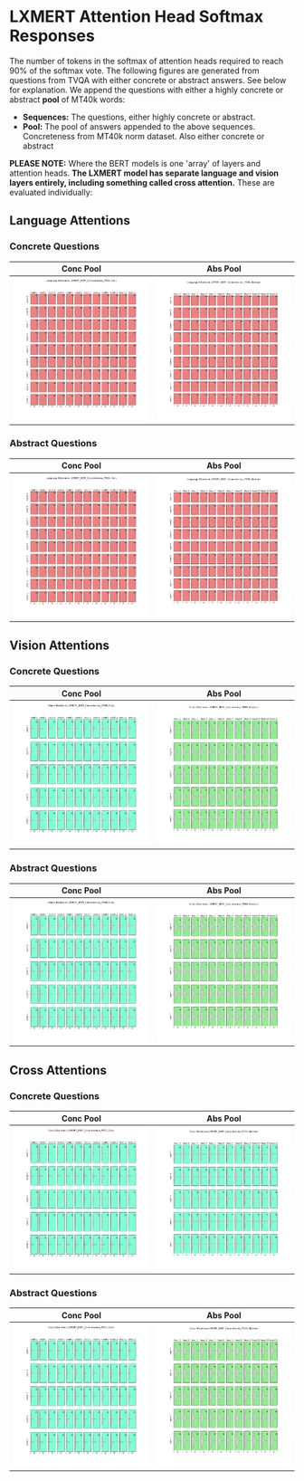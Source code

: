 # LXMERT Attention Head Softmax Responses
The number of tokens in the softmax of attention heads required to reach 90% of the softmax vote.
The following figures are generated from questions from TVQA with either concrete or abstract answers. See below for explanation. 
We append the questions with either a highly concrete or abstract **pool** of MT40k words:
* **Sequences:** The questions, either highly concrete or abstract.
* **Pool:** The pool of answers appended to the above sequences. Concreteness from MT40k norm dataset. Also either concrete or abstract

**PLEASE NOTE:** Where the BERT models is one 'array' of layers and attention heads. **The LXMERT model has separate language and vision layers entirely, including something called cross attention.** These are evaluated individually:

## Language Attentions 
### Concrete Questions
Conc Pool|Abs Pool
-|-
![alt](Language_concconcseqs.png)|![alt](Language_absconcseqs.png)

### Abstract Questions
Conc Pool|Abs Pool
-|-
![alt](Language_concabsseqs.png)|![alt](Language_absabsseqs.png)


## Vision Attentions 
### Concrete Questions
Conc Pool|Abs Pool
-|-
![alt](Vision_concconcseqs.png)|![alt](Vision_absconcseqs.png)

### Abstract Questions
Conc Pool|Abs Pool
-|-
![alt](Vision_concabsseqs.png)|![alt](Vision_absabsseqs.png)


## Cross Attentions 
### Concrete Questions
Conc Pool|Abs Pool
-|-
![alt](Cross_concconcseqs.png)|![alt](Cross_absconcseqs.png)

### Abstract Questions
Conc Pool|Abs Pool
-|-
![alt](Cross_concabsseqs.png)|![alt](Cross_absabsseqs.png)
